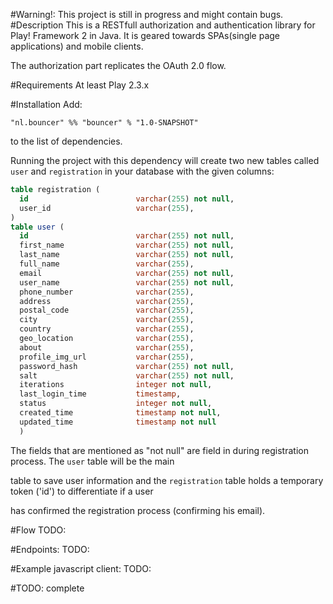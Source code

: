 #Warning!: This project is still in progress and might contain bugs.
#Description
This is a RESTfull authorization and authentication library for Play! Framework 2 in Java. It is geared towards SPAs(single page applications) and mobile clients. 

The authorization part replicates the OAuth 2.0 flow.
 

#Requirements
At least Play 2.3.x

#Installation
Add:

```"nl.bouncer" %% "bouncer" % "1.0-SNAPSHOT"```

to the list of dependencies.

Running the project with this dependency will create two new tables called ```user``` and ```registration``` in your database with the given columns:

```sql
table registration (
  id                        varchar(255) not null,
  user_id                   varchar(255),
)
table user (
  id                        varchar(255) not null,
  first_name                varchar(255) not null,
  last_name                 varchar(255) not null,
  full_name                 varchar(255),
  email                     varchar(255) not null,
  user_name                 varchar(255) not null,
  phone_number              varchar(255),
  address                   varchar(255),
  postal_code               varchar(255),
  city                      varchar(255),
  country                   varchar(255),
  geo_location              varchar(255),
  about                     varchar(255),
  profile_img_url           varchar(255),
  password_hash             varchar(255) not null,
  salt                      varchar(255) not null,
  iterations                integer not null,
  last_login_time           timestamp,
  status                    integer not null,
  created_time              timestamp not null,
  updated_time              timestamp not null
  )
```

The fields that are mentioned as "not null" are field in during registration process. The ```user``` table will be the main

table to save user information and the ```registration``` table holds a temporary token ('id') to differentiate if a user 

has confirmed the registration process (confirming his email).

#Flow
TODO:

#Endpoints:
TODO:

#Example javascript client:
TODO:

#TODO: complete
